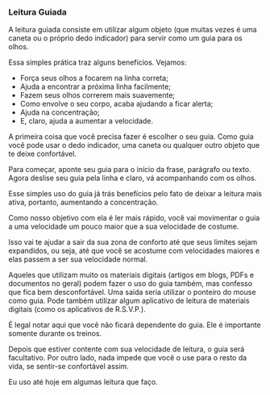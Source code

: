 ### Leitura Guiada

A leitura guiada consiste em utilizar algum objeto (que muitas vezes é uma caneta ou o próprio dedo indicador) para servir como um guia para os olhos.

Essa simples prática traz alguns benefícios. Vejamos:

* Força seus olhos a focarem na linha correta;
* Ajuda a encontrar a próxima linha facilmente;
* Fazem seus olhos correrem mais suavemente;
* Como envolve o seu corpo, acaba ajudando a ficar alerta;
* Ajuda na concentração;
* E, claro, ajuda a aumentar a velocidade.

A primeira coisa que você precisa fazer é escolher o seu guia. Como guia você pode usar o dedo indicador, uma caneta ou qualquer outro objeto que te deixe confortável.

Para começar, aponte seu guia para o início da frase, parágrafo ou texto. Agora deslise seu guia pela linha e claro, vá acompanhando com os olhos.

Esse simples uso do guia já trás benefícios pelo fato de deixar a leitura mais ativa, portanto, aumentando a concentração.

Como nosso objetivo com ela é ler mais rápido, você vai movimentar o guia a uma velocidade um pouco maior que a sua velocidade de costume.

Isso vai te ajudar a sair da sua zona de conforto até que seus limites sejam expandidos, ou seja, até que você se acostume com velocidades maiores e elas passem a ser sua velocidade normal.

Aqueles que utilizam muito os materiais digitais (artigos em blogs, PDFs e documentos no geral) podem fazer o uso do guia também, mas confesso que fica bem desconfortável. Uma saída seria utilizar o ponteiro do mouse como guia. Pode também utilizar algum aplicativo de leitura de materiais digitais (como os aplicativos de R.S.V.P.).

É legal notar aqui que você não ficará dependente do guia. Ele é importante somente durante os treinos.

Depois que estiver contente com sua velocidade de leitura, o guia será facultativo. Por outro lado, nada impede que você o use para o resto da vida, se sentir-se confortável assim.

Eu uso até hoje em algumas leitura que faço.
